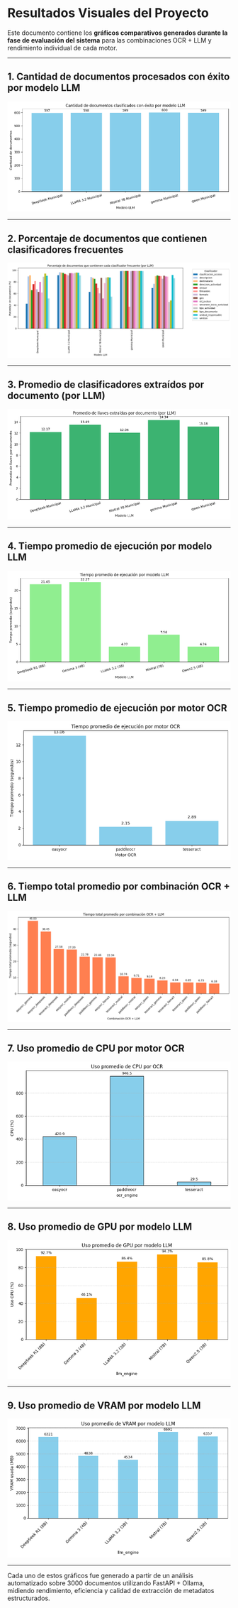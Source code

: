 # Resultados Visuales del Proyecto

Este documento contiene los **gráficos comparativos generados durante la fase de evaluación del sistema** para las combinaciones OCR + LLM y rendimiento individual de cada motor.

---

## 1. Cantidad de documentos procesados con éxito por modelo LLM

![Documentos exitosos por modelo LLM](./cantidad_documentos_exito_llm.png)

---

## 2. Porcentaje de documentos que contienen clasificadores frecuentes

![Clasificadores frecuentes](./porcentaje_clasificadores_llm.png)

---

## 3. Promedio de clasificadores extraídos por documento (por LLM)

![Promedio de clasificadores](./promedio_llaves_llm.png)

---

## 4. Tiempo promedio de ejecución por modelo LLM

![Tiempo LLM](./tiempo_promedio_ejecucion_llm.png)

---

## 5. Tiempo promedio de ejecución por motor OCR

![Tiempo OCR](./tiempo_promedio_ocr.png)

---

## 6. Tiempo total promedio por combinación OCR + LLM

![Combinaciones OCR + LLM](./tiempo_total_promedio_combinacion.png)

---

## 7. Uso promedio de CPU por motor OCR

![CPU OCR](./uso_promedio_cpu_ocr.png)

---

## 8. Uso promedio de GPU por modelo LLM

![GPU LLM](./uso_promedio_gpu_llm.png)

---

## 9. Uso promedio de VRAM por modelo LLM

![VRAM LLM](./uso_promedio_vram_llm.png)

---

Cada uno de estos gráficos fue generado a partir de un análisis automatizado sobre 3000 documentos utilizando FastAPI + Ollama, midiendo rendimiento, eficiencia y calidad de extracción de metadatos estructurados.
